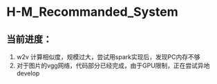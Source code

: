 # H-M_Recommanded_System
## 当前进度：
1. w2v 计算相似度，规模过大，尝试用spark实现后，发现PC内存不够
2. 对于图片的vgg网络，代码部分已经完成，由于GPU限制，正在尝试异地develop
